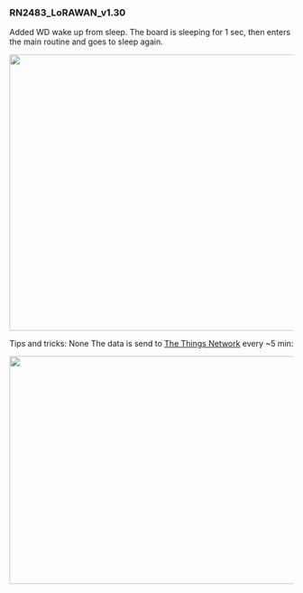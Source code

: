 ### RN2483_LoRAWAN_v1.30

Added WD wake up from sleep. The board is sleeping for 1 sec, then enters the main routine and goes to sleep again.  

<p align="center">
  <img width="1000" height="490" src="https://github.com/kamval/RN2483/blob/master/Documents/RN2483_LoRAWAN_v1.30.X.png">
</p>

Tips and tricks: None
The data is send to [The Things Network](https://www.thethingsnetwork.org/) every ~5 min:

<p align="center">
  <img width="1000" height="404" src="https://github.com/kamval/RN2483/blob/master/Documents/TTN_RN2483_LoRAWAN_v1.20.X.png">
</p>